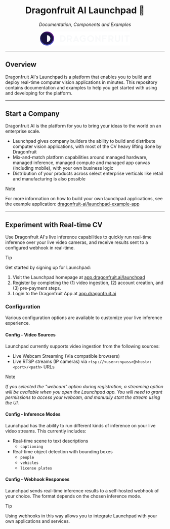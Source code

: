 
<h1 align="center">Dragonfruit AI Launchpad 🚀</h1>

<p align="center">
    <i>Documentation, Components and Examples</i>
</p>

<p align="center">
    <a href="https://app.dragonfruit.ai/launchpad" target="_blank">
        <img alt="DragonFruit AI Logo" src="docs/copyright/df-logo.png" width=284/>
    </a>
</p>


----------------------

## Overview

Dragonfruit AI's Launchpad is a platform that enables you to build and deploy
real-time computer vision applications in minutes. This repository contains
documentation and examples to help you get started with using and developing
for the platform.

----------------------

## Start a Company

Dragonfruit AI is the platform for you to bring your ideas to the world on an enterprise scale.

- Launchpad gives company builders the ability to build and distribute computer vision
  applications, with most of the CV heavy lifting done by Dragonfruit
- Mix-and-match platform capabilities around managed hardware, managed inference, managed compute
  and managed app canvas (including mobile), with your own business logic
- Distribution of your products across select enterprise verticals like retail and manufacturing
  is also possible

> [!NOTE]
> For more information on how to build your own launchpad applications, see the
> example application: [dragonfruit-ai/launchpad-example-app](https://github.com/dragonfruit-ai/launchpad-example-app)

----------------------

## Experiment with Real-time CV

Use Dragonfruit AI's live inference capabilities to quickly run real-time
inference over your live video cameras, and receive results sent to a
configured webhook in real-time.

> [!TIP]
> Get started by signing up for Launchpad:
> 1. Visit the Launchpad homepage at [app.dragonfruit.ai/launchpad](https://app.dragonfruit.ai/launchpad)
> 2. Register by completing the (1) video ingestion, (2) account creation, and (3) pre-payment steps.
> 3. Login to the Dragonfruit App at [app.dragonfruit.ai](https://app.dragonfruit.ai)

### Configuration

Various configuration options are available to customize your live inference experience.

#### Config - Video Sources

Launchpad currently supports video ingestion from the following sources:
- Live Webcam Streaming (Via compatible browsers)
- Live RTSP streams (IP cameras) via `rtsp://<user>:<pass>@<host>:<port>/<path>` URLs

> [!NOTE]
> _If you selected the "webcam" option during registration, a streaming option will be available 
> when you open the Launchpad app. You will need to grant permissions to access your webcam, and 
> manually start the stream using the UI._

#### Config - Inference Modes

Launchpad has the ability to run different kinds of inference on your live video streams.
This currently includes:
- Real-time scene to text descriptions
  - `captioning`
- Real-time object detection with bounding boxes
  - `people`
  - `vehicles`
  - `license plates`

#### Config - Webhook Responses

Launchpad sends real-time inference results to a self-hosted webhook of your choice.
The format depends on the chosen inference mode.

> [!TIP]
> Using webhooks in this way allows you to integrate Launchpad with your own applications and services.

